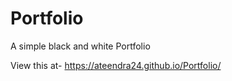 # Portfolio
A simple black and white Portfolio

View this at- https://ateendra24.github.io/Portfolio/
